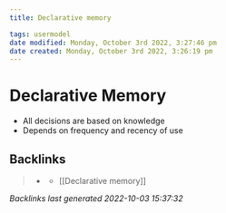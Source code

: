 ```yaml
---
title: Declarative memory

tags: usermodel 
date modified: Monday, October 3rd 2022, 3:27:46 pm
date created: Monday, October 3rd 2022, 3:26:19 pm
---
```


# Declarative Memory
- All decisions are based on knowledge
- Depends on frequency and recency of use

## Backlinks

> - [](journals/2022-10-03.md)
>   - [[Declarative memory]]

_Backlinks last generated 2022-10-03 15:37:32_
